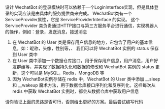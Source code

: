 设计 WechatBot 的登录模块时可以依赖于一个LoginInterface实现，但是具体登录的实现应该是由具体的服务提供商来完成。
WechatBot类有一个ServiceProvider属性，它是 ServiceProviderInterface 的实现。 这个 ServiceProvider 类负责通过HTTP接口与第三方服务平台进行通信，实现机器人的操作，例如：登录，发送消息，接送消息

1. 在 WechatBot 的 User 类是保存用户信息的地方，它包含了用户的基本信息，如：昵称，头像，性别等，、
我们可以将 WechatBot 实例的 status 保存到 User 类中
2. 在 User 类中添加一个数据仓库接口，用于保存用户信息，用户消息，用户好友群组等，并实现了数据持久化和数据的修改和 WechatBot 实例的 status 更新，这个可以是 MySQL，Redis，MongoDB 等
3. 因为 WechatBot实例存储在 redis 中，WechatBot 的 User 类中添加 __sleep 和 __wakeup 魔术方法，用于数据仓库接口序列化和反序列化，这样每次从redis 中获取 WechatBot 实例时，都会从数据仓库中获取用户信息

请你验证上面的思路是否可行，否则给出更好的方案。最后尝试编写代码
